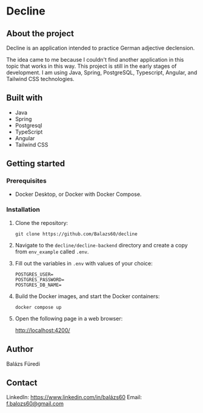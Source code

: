 # Decline

## About the project

Decline is an application intended to practice German adjective declension.

The idea came to me because I couldn't find another application in this topic
that works in this way. This project is still in the early stages of
development. I am using Java, Spring, PostgreSQL, Typescript, Angular, and
Tailwind CSS technologies.

## Built with

* Java
* Spring
* Postgresql
* TypeScript
* Angular
* Tailwind CSS

## Getting started

### Prerequisites

* Docker Desktop, or Docker with Docker Compose.

### Installation

1.  Clone the repository:

    ```
    git clone https://github.com/Balazs60/decline
    ```

2.  Navigate to the `decline/decline-backend` directory and create a copy from
    `env_example` called `.env`.

3.  Fill out the variables in `.env` with values of your choice:

    ```
    POSTGRES_USER=
    POSTGRES_PASSWORD=
    POSTGRES_DB_NAME=
    ```

4.  Build the Docker images, and start the Docker containers:

    ```
    docker compose up
    ```

5.  Open the following page in a web browser:

    <http://localhost:4200/>

## Author

Balázs Füredi

## Contact

LinkedIn: <https://www.linkedin.com/in/balázs60>
Email: f.balozs60@gmail.com
